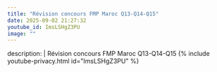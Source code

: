 ```yaml
---
title: "Révision concours FMP Maroc Q13-Q14-Q15"
date: 2025-09-02 21:27:32 
youtube_id: ImsLSHgZ3PU
image: ""
---
```

description: |
  Révision concours FMP Maroc Q13-Q14-Q15
{% include youtube-privacy.html id="ImsLSHgZ3PU" %}
